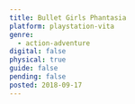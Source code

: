 ```yaml
---
title: Bullet Girls Phantasia
platform: playstation-vita
genre:
  - action-adventure
digital: false
physical: true
guide: false
pending: false
posted: 2018-09-17
---
```

